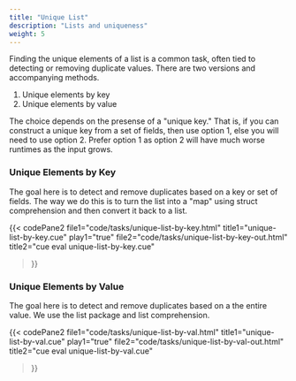 ```yaml
---
title: "Unique List"
description: "Lists and uniqueness"
weight: 5
---
```


Finding the unique elements of a list is a common task,
often tied to detecting or removing duplicate values.
There are two versions and accompanying methods.

1. Unique elements by key
2. Unique elements by value

The choice depends on the presense of a "unique key."
That is, if you can construct a unique key from a set of fields,
then use option 1, else you will need to use option 2.
Prefer option 1 as option 2 will have much worse runtimes
as the input grows.

### Unique Elements by Key

The goal here is to detect and remove duplicates
based on a key or set of fields.
The way we do this is to turn the list
into a "map" using struct comprehension
and then convert it back to a list.

{{< codePane2
  file1="code/tasks/unique-list-by-key.html"     title1="unique-list-by-key.cue" play1="true"
  file2="code/tasks/unique-list-by-key-out.html" title2="cue eval unique-list-by-key.cue"
>}}


### Unique Elements by Value

The goal here is to detect and remove duplicates
based on a the entire value.
We use the list package and list comprehension.

{{< codePane2
  file1="code/tasks/unique-list-by-val.html"      title1="unique-list-by-val.cue" play1="true"
  file2="code/tasks/unique-list-by-val-out.html" title2="cue eval unique-list-by-val.cue"
>}}

